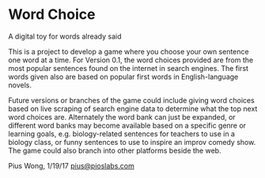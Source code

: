 # Word Choice
A digital toy for words already said

This is a project to develop a game where you choose your own sentence one word at a time.  For Version 0.1, the word choices provided are from the most popular sentences found on the internet in search engines.  The first words given also are based on popular first words in English-language novels.

Future versions or branches of the game could include giving word choices based on live scraping of search engine data to determine what the top next word choices are.  Alternately the word bank can just be expanded, or different word banks may become available based on a specific genre or learning goals, e.g. biology-related sentences for teachers to use in a biology class, or funny sentences to use to inspire an improv comedy show.  The game could also branch into other platforms beside the web.

Pius Wong, 1/19/17
pius@pioslabs.com

